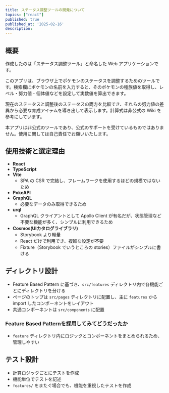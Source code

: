 ```yaml
---
title: ステータス調整ツールの開発について
topics: ["react"]
published: true
published_at: '2025-02-16'
description:
---
```

## 概要
作成したのは「ステータス調整ツール」と命名した Web アプリケーションです。

このアプリは、ブラウザ上でポケモンのステータスを調整するためのツールです。検索欄にポケモンの名前を入力すると、そのポケモンの種族値を取得し、レベル・努力値・個体値などを設定して実数値を算出できます。

現在のステータスと調整後のステータスの両方を比較でき、それらの努力値の差異から必要な育成アイテムを導き出して表示します。計算式は非公式の Wiki を参考にしています。

本アプリは非公式のツールであり、公式のサポートを受けているものではありません。使用に関しては自己責任でお願いいたします。

## 使用技術と選定理由

- **React**
- **TypeScript**
- **Vite**
  - SPA の CSR で完結し、フレームワークを使用するほどの規模ではないため
- **PokeAPI**
- **GraphQL**
  - 必要なデータのみ取得できるため
- **urql**
  - GraphQL クライアントとして Apollo Client が有名だが、状態管理など不要な機能が多く、シンプルに利用できるため
- **Cosmos(UIカタログライブラリ)**
  - Storybook より軽量
  - React だけで利用でき、複雑な設定が不要
  - Fixture（Storybook でいうところの stories）ファイルがシンプルに書ける

## ディレクトリ設計

- Feature Based Pattern に基づき、`src/features` ディレクトリ内で各機能ごとにディレクトリを分ける
- ページのトップは `src/pages` ディレクトリに配置し、主に `features` から import したコンポーネントをレイアウト
- 共通コンポーネントは `src/components` に配置

### Feature Based Patternを採用してみてどうだったか

- `feature` ディレクトリ内にロジックとコンポーネントをまとめられるため、管理しやすい

## テスト設計

- 計算ロジックごとにテストを作成
- 機能単位でテストを記述
- `features/` をまたぐ場合でも、機能を重視したテストを作成
